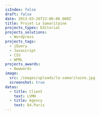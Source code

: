 ```yaml
---
isIndex: false
draft: false
date: 2013-03-26T22:00:00.000Z
title: Projet La Samaritaine
projects_types: Editorial
projects_solutions:
  - Wordpress
projects_tags:
  - jQuery
  - Javascript
  - CSS
  - WPML
projects_awards:
  - Awwwards
image:
  src: /images/uploads/la-samaritaine.jpg
  screenshot: true
datas:
  - title: Client
    text: LVMH
  - title: Agency
    text: 84.Paris
---
```

